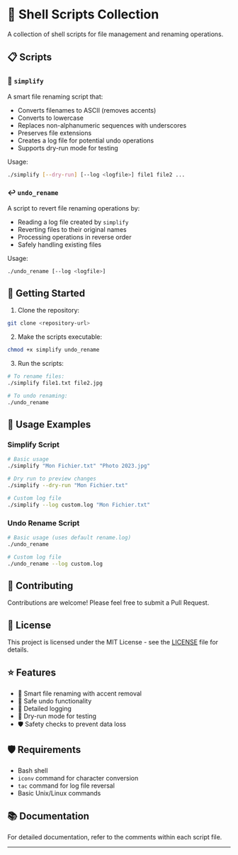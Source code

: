 # 🐚 Shell Scripts Collection

A collection of shell scripts for file management and renaming operations.

## 📋 Scripts

### 🔄 `simplify`
A smart file renaming script that:
- Converts filenames to ASCII (removes accents)
- Converts to lowercase
- Replaces non-alphanumeric sequences with underscores
- Preserves file extensions
- Creates a log file for potential undo operations
- Supports dry-run mode for testing

Usage:
```bash
./simplify [--dry-run] [--log <logfile>] file1 file2 ...
```

### ↩️ `undo_rename`
A script to revert file renaming operations by:
- Reading a log file created by `simplify`
- Reverting files to their original names
- Processing operations in reverse order
- Safely handling existing files

Usage:
```bash
./undo_rename [--log <logfile>]
```

## 🚀 Getting Started

1. Clone the repository:
```bash
git clone <repository-url>
```

2. Make the scripts executable:
```bash
chmod +x simplify undo_rename
```

3. Run the scripts:
```bash
# To rename files:
./simplify file1.txt file2.jpg

# To undo renaming:
./undo_rename
```

## 📝 Usage Examples

### Simplify Script
```bash
# Basic usage
./simplify "Mon Fichier.txt" "Photo 2023.jpg"

# Dry run to preview changes
./simplify --dry-run "Mon Fichier.txt"

# Custom log file
./simplify --log custom.log "Mon Fichier.txt"
```

### Undo Rename Script
```bash
# Basic usage (uses default rename.log)
./undo_rename

# Custom log file
./undo_rename --log custom.log
```

## 🤝 Contributing

Contributions are welcome! Please feel free to submit a Pull Request.

## 📄 License

This project is licensed under the MIT License - see the [LICENSE](LICENSE) file for details.

## ⭐ Features

- 🎯 Smart file renaming with accent removal
- 🔄 Safe undo functionality
- 📝 Detailed logging
- 🧪 Dry-run mode for testing
- 🛡️ Safety checks to prevent data loss

## 🛡️ Requirements

- Bash shell
- `iconv` command for character conversion
- `tac` command for log file reversal
- Basic Unix/Linux commands

## 📚 Documentation

For detailed documentation, refer to the comments within each script file.

---

